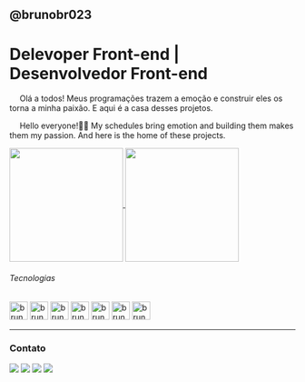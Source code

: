 ## @brunobr023
<h1>Delevoper Front-end | Desenvolvedor Front-end</h1>
<p><img width=14 height=14 src="https://images.emojiterra.com/twitter/v14.0/1024px/1f1e7-1f1f7.png">  Olá a todos! Meus programações trazem a emoção e construir eles os torna a minha paixão. E aqui é a casa desses projetos.</p>
<p><img width=14 height=14 src="https://images.emojiterra.com/twitter/v14.0/1024px/1f1fa-1f1f8.png">  Hello everyone!👋🏻 My schedules bring emotion and building them makes them my passion. And here is the home of these projects.</p>
<div >
 <a href="https://github.com/brunobr023">
  <img height=200 align="center" src="https://github-readme-stats.vercel.app/api?username=brunobr023&theme=dracula" />
</a>
<a href="https://github.com/brunobr023">
  <img height=200 align="center" src="https://github-readme-stats.vercel.app/api/top-langs?username=brunobr023&layout=compact&langs_count=8&card_width=320&theme=dracula" />
</a>
<h6>Tecnologias</h6>
</div>
<div>
 <img width=32 height=32 src="https://cdn.jsdelivr.net/gh/devicons/devicon@latest/icons/html5/html5-original.svg" alt="bruno_html" />
 <img width=32 height=32 src="https://cdn.jsdelivr.net/gh/devicons/devicon@latest/icons/css3/css3-original.svg" alt="bruno_css" />
 <img width=32 height=32 src="https://cdn.jsdelivr.net/gh/devicons/devicon@latest/icons/javascript/javascript-original.svg" alt="bruno_js"/>
 <img width=32 height=32 src="https://cdn.jsdelivr.net/gh/devicons/devicon@latest/icons/mysql/mysql-original.svg" alt="bruno_mysql"/>
 <img width=32 height=32 src="https://cdn.jsdelivr.net/gh/devicons/devicon@latest/icons/php/php-original.svg"alt="bruno_php"/>
 <img width=32 height=32 src="https://cdn.jsdelivr.net/gh/devicons/devicon@latest/icons/angularjs/angularjs-original.svg" alt="bruno_angularjs"/>
 <img width=32 height=32 src="https://cdn.jsdelivr.net/gh/devicons/devicon@latest/icons/typescript/typescript-original.svg" alt="bruno_typescript"/>
</div>
<hr>
<div>
  <h3>Contato</h3>
 <div>
  <a href="mailto:brunootavio326@gmail.com" target="_blank"><img src="https://img.shields.io/badge/Gmail-D14836?style=for-the-badge&logo=gmail&logoColor=white"></img></a>
  <a href="mailto:bruno_otaviofdjr@hotmail.com" target="_blank"><img src="https://img.shields.io/badge/Microsoft_Outlook-0078D4?style=for-the-badge&logo=microsoft-outlook&logoColor=white"></img></a>
  <a href="https://www.instagram.com/br_bruno023/" target="_blank"><img src="https://img.shields.io/badge/Instagram-E4405F?style=for-the-badge&logo=instagram&logoColor=white"></img></a>
   <a href="https://www.youtube.com/channel/UC55n1yVSrt_LLZt3FkQQtqg" target="_blank"><img src="https://img.shields.io/badge/YouTube-FF0000?style=for-the-badge&logo=youtube&logoColor=white"></img></a>
  
 </div>
</div>

